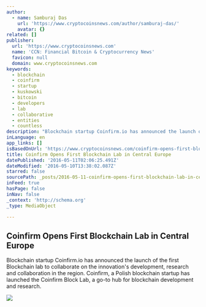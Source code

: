 ```yaml
---
author:
  - name: Samburaj Das
    url: 'https://www.cryptocoinsnews.com/author/samburaj-das/'
    avatar: {}
related: []
publisher:
  url: 'https://www.cryptocoinsnews.com'
  name: 'CCN: Financial Bitcoin & Cryptocurrency News'
  favicon: null
  domain: www.cryptocoinsnews.com
keywords:
  - blockchain
  - coinfirm
  - startup
  - kuskowski
  - bitcoin
  - developers
  - lab
  - collaborative
  - entities
  - countless
description: "Blockchain startup Coinfirm.io has announced the launch of the first Blockchain lab to collaborate on the innovation's development, research and collaboration in the region. Coinfirm, a Polish blockchain startup has launched the Coinfirm Block Lab, a go-to hub for blockchain development and research."
inLanguage: en
app_links: []
isBasedOnUrl: 'https://www.cryptocoinsnews.com/coinfirm-opens-first-blockchain-lab-central-europe/'
title: Coinfirm Opens First Blockchain Lab in Central Europe
datePublished: '2016-05-11T02:06:25.491Z'
dateModified: '2016-05-10T13:38:02.087Z'
starred: false
sourcePath: _posts/2016-05-11-coinfirm-opens-first-blockchain-lab-in-central-europe.md
inFeed: true
hasPage: false
inNav: false
_context: 'http://schema.org'
_type: MediaObject

---
```

<article style=""><h1>Coinfirm Opens First Blockchain Lab in Central Europe</h1><p>Blockchain startup Coinfirm.io has announced the launch of the first Blockchain lab to collaborate on the innovation's development, research and collaboration in the region. Coinfirm, a Polish blockchain startup has launched the Coinfirm Block Lab, a go-to hub for blockchain development and research.</p><img src="https://www.cryptocoinsnews.com/wp-content/uploads/2016/05/Structure-research-lab.jpg" /></article>
